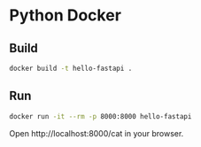 # Python Docker

## Build

```bash
docker build -t hello-fastapi .
```

## Run

```bash
docker run -it --rm -p 8000:8000 hello-fastapi
```

Open http://localhost:8000/cat in your browser.